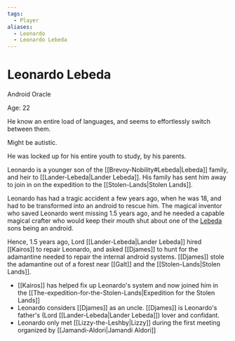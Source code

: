 ```yaml
---
tags:
  - Player
aliases:
  - Leonardo
  - Leonardo Lebeda
---
```

# Leonardo Lebeda
Android Oracle

Age: 22

He know an entire load of languages, and seems to effortlessly switch between them.

Might be autistic.

He was locked up for his entire youth to study, by his parents.

Leonardo is a younger son of the [[Brevoy-Nobility#Lebeda|Lebeda]] family, and heir to [[Lander-Lebeda|Lander Lebeda]]. His family has sent him away to join in on the expedition to the [[Stolen-Lands|Stolen Lands]]. 

Leonardo has had a tragic accident a few years ago, when he was 18, and had to be transformed into an android to rescue him. The magical inventor who saved Leonardo went missing 1.5 years ago, and he needed a capable magical crafter who would keep their mouth shut about one of the [Lebeda](Brevoy-Nobility#Lebeda) sons being an android.

Hence, 1.5 years ago, Lord [[Lander-Lebeda|Lander Lebeda]] hired [[Kairos]] to repair Leonardo, and asked [[Djames]] to hunt for the adamantine needed to repair the internal android systems. [[Djames]] stole the adamantine out of a forest near [[Galt]] and the [[Stolen-Lands|Stolen Lands]].

- [[Kairos]] has helped fix up Leonardo's system and now joined him in the [[The-expedition-for-the-Stolen-Lands|Expedition for the Stolen Lands]]
- Leonardo considers [[Djames]] as an uncle. [[Djames]] is Leonardo's father's (Lord [[Lander-Lebeda|Lander Lebeda]]) lover and confidant.
- Leonardo only met [[Lizzy-the-Leshby|Lizzy]] during the first meeting organized by [[Jamandi-Aldori|Jamandi Aldori]]